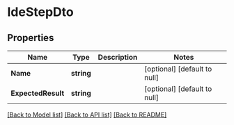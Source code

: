 # IdeStepDto

## Properties
Name | Type | Description | Notes
------------ | ------------- | ------------- | -------------
**Name** | **string** |  | [optional] [default to null]
**ExpectedResult** | **string** |  | [optional] [default to null]

[[Back to Model list]](../README.md#documentation-for-models) [[Back to API list]](../README.md#documentation-for-api-endpoints) [[Back to README]](../README.md)

